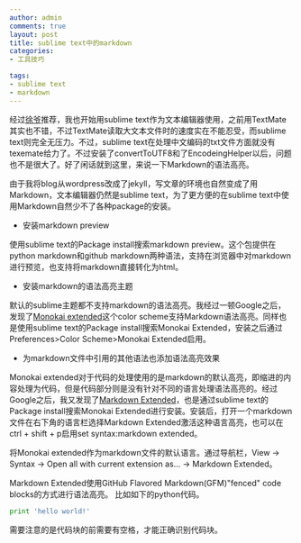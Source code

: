 ```yaml
---
author: admin
comments: true
layout: post
title: sublime text中的markdown
categories:
- 工具技巧

tags:
- sublime text
- markdown
---
```


经过[徐爷](http://weibo.com/placeless)推荐，我也开始用sublime text作为文本编辑器使用，之前用TextMate其实也不错，不过TextMate读取大文本文件时的速度实在不能忍受，而sublime text则完全无压力。不过，sublime text在处理中文编码的txt文件方面就没有texemate给力了。不过安装了convertToUTF8和了EncodeingHelper以后，问题也不是很大了。好了闲话就到这里，来说一下Markdown的语法高亮。

由于我将blog从wordpress改成了jekyll，写文章的环境也自然变成了用Markdown，文本编辑器仍然是sublime text，为了更方便的在sublime text中使用Markdown自然少不了各种package的安装。

+ 安装markdown preview

使用sublime text的Package install搜索markdown preview。这个包提供在python markdown和github markdown两种语法，支持在浏览器中对markdown进行预览，也支持将markdown直接转化为html。

+ 安装markdown的语法高亮主题

默认的sublime主题都不支持markdown的语法高亮。我经过一顿Google之后，发现了[Monokai extended](https://github.com/jonschlinkert/sublime-monokai-extended)这个color scheme支持Markdown语法高亮。同样也是使用sublime text的Package install搜索Monokai Extended，安装之后通过Preferences>Color Scheme>Monokai Extended启用。

+ 为markdown文件中引用的其他语法也添加语法高亮效果

Monokai extended对于代码的处理使用的是markdown的默认高亮，即缩进的内容处理为代码，但是代码部分则是没有针对不同的语言处理语法高亮的。经过Google之后，我又发现了[Markdown Extended](https://github.com/jonschlinkert/sublime-markdown-extended#examples)，也是通过sublime text的Package install搜索Monokai Extended进行安装。安装后，打开一个markdown文件在右下角的语言栏选择Markdown Extended激活这种语言高亮，也可以在ctrl + shift + p启用set syntax:markdown extended。

将Monokai extended作为markdown文件的默认语言。通过导航栏，View -> Syntax -> Open all with current extension as... -> Markdown Extended。

Markdown Extended使用GitHub Flavored Markdown(GFM)"fenced" code blocks的方式进行语法高亮。
比如如下的python代码。

```python
print 'hello world!'
```
需要注意的是代码块的前需要有空格，才能正确识别代码块。

